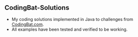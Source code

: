 ## CodingBat-Solutions
* My coding solutions implemented in Java to challenges from [CodingBat.com](http://www.codingbat.com).
* All examples have been tested and verified to be working.
